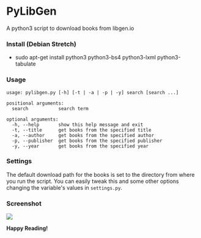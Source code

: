 # PyLibGen
A python3 script to download books from libgen.io

### Install (Debian Stretch)
- sudo apt-get install python3 python3-bs4 python3-lxml python3-tabulate

### Usage

```
usage: pylibgen.py [-h] [-t | -a | -p | -y] search [search ...]

positional arguments:
  search           search term

optional arguments:
  -h, --help       show this help message and exit
  -t, --title      get books from the specified title
  -a, --author     get books from the specified author
  -p, --publisher  get books from the specified publisher
  -y, --year       get books from the specified year
```

### Settings

The default download path for the books is set to the directory from where you run the script. You can easily tweak this and some other options changing the variable's values in ``settings.py``.

### Screenshot

![](https://i.imgur.com/FCLF4OQ.jpg)

**Happy Reading!**
